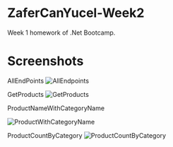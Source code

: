 # ZaferCanYucel-Week2

Week 1 homework of .Net Bootcamp.

# Screenshots

AllEndPoints
![AllEndpoints](https://user-images.githubusercontent.com/62098893/164422792-b66ab192-6d5a-49fe-94b7-16216fb0ba62.PNG)

GetProducts
![GetProducts](https://user-images.githubusercontent.com/62098893/164422823-4e8e5b9c-53f4-4dd4-bf3b-15d4e7a27222.PNG)

ProductNameWithCategoryName

![ProductWithCategoryName](https://user-images.githubusercontent.com/62098893/164422974-f7a3b184-5d81-4937-aacf-1a5f9e429db2.PNG)

ProductCountByCategory
![ProductCountByCategory](https://user-images.githubusercontent.com/62098893/164423086-c68865ac-e2d2-4512-8bcc-896527951e81.PNG)
